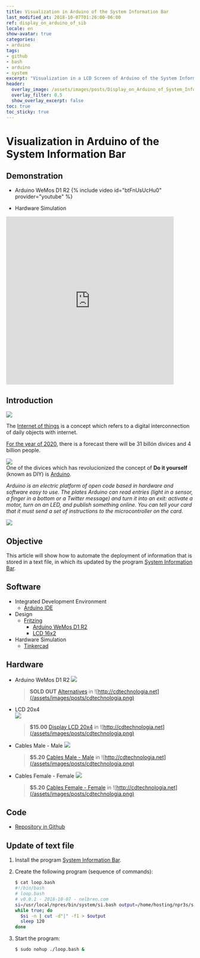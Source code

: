 ```yaml
---
title: Visualization in Arduino of the System Information Bar
last_modified_at: 2018-10-07T01:26:00-06:00
ref: display_on_arduino_of_sib
locale: en
show-avatar: true 
categories: 
- arduino
tags: 
- github 
- bash 
- arduino 
- system 
excerpt: "Visualization in a LCD Screen of Arduino of the System Information Bar"
header:
  overlay_image: /assets/images/posts/Display_on_Arduino_of_System_Information_Bar.png
  overlay_filter: 0.5 
  show_overlay_excerpt: false
toc: true 
toc_sticky: true
---      
```


# Visualization in Arduino of the System Information Bar 

## <i class="fa fa-eye" aria-hidden="true"></i> Demonstration 

- <i class="fas fa-video"></i> Arduino WeMos D1 R2
  {% include video id="btFnUsUcHu0" provider="youtube" %}

- <i class="fas fa-draw-polygon"></i> Hardware Simulation

<iframe width="450" height="450" src="https://www.tinkercad.com/embed/fqruqClfHMR?editbtn=1" frameborder="0" marginwidth="0" marginheight="0" scrolling="no"></iframe>

## <i class="fa fa-info-circle" aria-hidden="true"></i> Introduction 

![](/assets/images/posts/gao-assesses-iot-cybersecurity-other-risks-showcase_image-6-a-9926.jpg)

The [Internet of things](http://www.visualcapitalist.com/what-is-internet-things/) is a concept which refers to a digital interconnection of daily objects with internet.

[For the year of 2020](http://www.visualcapitalist.com/internet-things-2020/), there is a forecast there will be 31 billón divices and 4 billion people. 

![](/assets/images/posts/Massimo_post.png)       
One of the divices which has revolucionized the concept of **Do it yourself** (known as DIY) is [Arduino](https://www.arduino.cc/en/Guide/Introduction).

*Arduino is an electric platform of open code based in hardware and software easy to use. The plates Arduino can read entries (light in a sensor, a finger in a bottom or a Twitter message) and turn it into an exit: activate a motor, turn on an LED, and publish something online. You can tell your card that it must send a set of instructions to the microcontroller on the card.*

![](/assets/images/posts/arduino_board.png)

## <i class="fas fa-bullseye"></i> Objective

This article will show how to automate the deployment of information that is stored in a text file, in which its updated by the program [System Information Bar](/en/terminal/SIB_system-information-bar/).

## <i class="fas fa-save"></i> Software

- <i class="fas fa-laptop-code"></i> Integrated Development Environment
   - <i class="fas fa-download"></i> [Arduino IDE](https://www.arduino.cc/en/Main/Software)
- <i class="far fa-object-group"></i> Design
  - <i class="fas fa-download"></i> [Fritzing](http://fritzing.org/download/?donation=0)
    - <i class="fas fa-download"></i> [Arduino WeMos D1 R2](https://github.com/mikeipin/Fritzing-Part-WeMos-D1-R2/raw/master/src/WeMosD1-R2.fzpz)
    - <i class="fas fa-download"></i> [LCD 16x2](http://forum.fritzing.org/uploads/default/original/2X/7/70f90addd7883759e4a0d06a934946c2be8aa6c1.fzpz)
- <i class="fas fa-draw-polygon"></i> Hardware Simulation
  - <i class="fas fa-external-link-alt"></i> [Tinkercad](https://www.tinkercad.com/)

## <i class="fas fa-microchip"></i> Hardware

- <i class="fas fa-check"></i> Arduino WeMos D1 R2
  ![](/assets/images/posts/wemos_d1_r2.png        )
  > **SOLD OUT** [Alternatives](http://cdtechnologia.net/search?controller=search&orderby=position&orderway=desc&search_query=arduino+esp8266&submit_search=) in ![http://cdtechnologia.net](/assets/images/posts/cdtechnologia.png)
- <i class="fas fa-check"></i> LCD 20x4         
  ![](/assets/images/posts/lcd_20x4.png)
  > **$15.00** [Display LCD 20x4](http://cdtechnologia.net/arduino/64-pantalla-lcd.html) in ![http://cdtechnologia.net](/assets/images/posts/cdtechnologia.png)
- <i class="fas fa-check"></i> Cables Male - Male
  ![](/assets/images/posts/cables_macho_macho.png)
  > **$5.20** [Cables Male - Male](http://cdtechnologia.net/semiconductores/116-cables-hembra-macho.html) in ![http://cdtechnologia.net](/assets/images/posts/cdtechnologia.png)
- <i class="fas fa-check"></i> Cables Female - Female 
  ![](/assets/images/posts/cables_hembra_hembra.png)
  > **$5.20** [Cables Female - Female](http://cdtechnologia.net/semiconductores/117-cables-hembra-macho.html) in ![http://cdtechnologia.net](/assets/images/posts/cdtechnologia.png)


## Code

- [Repository in Github](https://github.com/nelbren/display_on_arduino_of_sib)

## Update of text file

1. Install the program [System Information Bar](/en/terminal/SIB_system-information-bar/).

2. Create the following program (sequence of commands):
   ```bash  
   $ cat loop.bash
   #!/bin/bash
   # loop.bash 
   # v0.0.1 - 2018-10-07 - nelbren.com
   si=/usr/local/npres/bin/system/si.bash output=/home/hosting/npr3s/si/si.txt
   while true; do
     $si -n | cut -d"|" -f1 > $output
     sleep 120
   done
   ```

3. Start the program:
   ```bash
   $ sudo nohup ./loop.bash &
   ``` 

